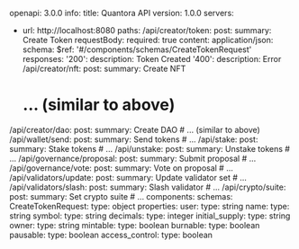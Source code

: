 openapi: 3.0.0
info:
  title: Quantora API
  version: 1.0.0
servers:
  - url: http://localhost:8080
paths:
  /api/creator/token:
    post:
      summary: Create Token
      requestBody:
        required: true
        content:
          application/json:
            schema:
              $ref: '#/components/schemas/CreateTokenRequest'
      responses:
        '200':
          description: Token Created
        '400':
          description: Error
  /api/creator/nft:
    post:
      summary: Create NFT
      # ... (similar to above)
  /api/creator/dao:
    post:
      summary: Create DAO
      # ... (similar to above)
  /api/wallet/send:
    post:
      summary: Send tokens
      # ...
  /api/stake:
    post:
      summary: Stake tokens
      # ...
  /api/unstake:
    post:
      summary: Unstake tokens
      # ...
  /api/governance/proposal:
    post:
      summary: Submit proposal
      # ...
  /api/governance/vote:
    post:
      summary: Vote on proposal
      # ...
  /api/validators/update:
    post:
      summary: Update validator set
      # ...
  /api/validators/slash:
    post:
      summary: Slash validator
      # ...
  /api/crypto/suite:
    post:
      summary: Set crypto suite
      # ...
components:
  schemas:
    CreateTokenRequest:
      type: object
      properties:
        user:
          type: string
        name:
          type: string
        symbol:
          type: string
        decimals:
          type: integer
        initial_supply:
          type: string
        owner:
          type: string
        mintable:
          type: boolean
        burnable:
          type: boolean
        pausable:
          type: boolean
        access_control:
          type: boolean